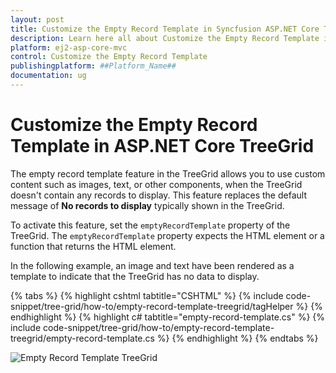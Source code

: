 ```yaml
---
layout: post
title: Customize the Empty Record Template in Syncfusion ASP.NET Core TreeGrid Component
description: Learn here all about Customize the Empty Record Template in Syncfusion ASP.NET Core TreeGrid component of Syncfusion Essential JS 2 and more.
platform: ej2-asp-core-mvc
control: Customize the Empty Record Template
publishingplatform: ##Platform_Name##
documentation: ug
---
```


# Customize the Empty Record Template in ASP.NET Core TreeGrid

The empty record template feature in the TreeGrid allows you to use custom content such as images, text, or other components, when the TreeGrid doesn't contain any records to display. This feature replaces the default message of **No records to display** typically shown in the TreeGrid.

To activate this feature, set the `emptyRecordTemplate` property of the TreeGrid. The `emptyRecordTemplate` property expects the HTML element or a function that returns the HTML element.

In the following example, an image and text have been rendered as a template to indicate that the TreeGrid has no data to display.

{% tabs %}
{% highlight cshtml tabtitle="CSHTML" %}
{% include code-snippet/tree-grid/how-to/empty-record-template-treegrid/tagHelper %}
{% endhighlight %}
{% highlight c# tabtitle="empty-record-template.cs" %}
{% include code-snippet/tree-grid/how-to/empty-record-template-treegrid/empty-record-template.cs %}
{% endhighlight %}
{% endtabs %}

![Empty Record Template TreeGrid](../images/empty-record.png)